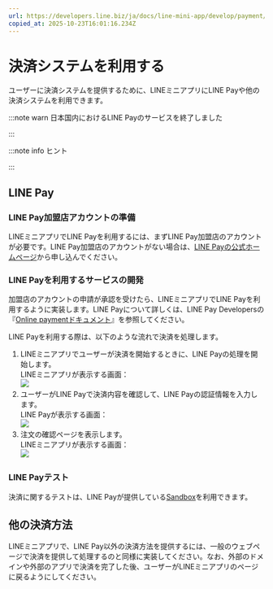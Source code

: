 ```yaml
---
url: https://developers.line.biz/ja/docs/line-mini-app/develop/payment/
copied_at: 2025-10-23T16:01:16.234Z
---
```

# 決済システムを利用する

ユーザーに決済システムを提供するために、LINEミニアプリにLINE Payや他の決済システムを利用できます。

:::note warn
日本国内におけるLINE Payのサービスを終了しました

:::

:::note info
ヒント

:::

## LINE Pay

### LINE Pay加盟店アカウントの準備

LINEミニアプリでLINE Payを利用するには、まずLINE Pay加盟店のアカウントが必要です。LINE Pay加盟店のアカウントがない場合は、[LINE Payの公式ホームページ](https://pay.line.me/portal/jp/main)から申し込んでください。

### LINE Payを利用するサービスの開発

加盟店のアカウントの申請が承認を受けたら、LINEミニアプリでLINE Payを利用するように実装します。LINE Payについて詳しくは、LINE Pay Developersの『[Online paymentドキュメント](https://developers-pay.line.me/online)』を参照してください。

LINE Payを利用する際は、以下のような流れで決済を処理します。

1.  LINEミニアプリでユーザーが決済を開始するときに、LINE Payの処理を開始します。  
    LINEミニアプリが表示する画面：  
    ![](https://developers.line.biz/media/line-mini-app/mini_linepay_flow01.png)
2.  ユーザーがLINE Payで決済内容を確認して、LINE Payの認証情報を入力します。  
    LINE Payが表示する画面：  
    ![](https://developers.line.biz/media/line-mini-app/mini_linepay_flow02.png)
3.  注文の確認ページを表示します。  
    LINEミニアプリが表示する画面：  
    ![](https://developers.line.biz/media/line-mini-app/mini_linepay_flow03.png)

### LINE Payテスト

決済に関するテストは、LINE Payが提供している[Sandbox](https://developers-pay.line.me/sandbox)を利用できます。

## 他の決済方法

LINEミニアプリで、LINE Pay以外の決済方法を提供するには、一般のウェブページで決済を提供して処理するのと同様に実装してください。なお、外部のドメインや外部のアプリで決済を完了した後、ユーザーがLINEミニアプリのページに戻るようにしてください。